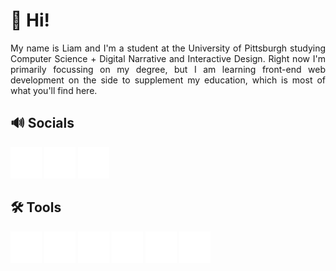 # 👋 Hi!

<div align="justify">
    My name is Liam and I'm a student at the University of Pittsburgh studying Computer Science + Digital Narrative and Interactive Design. Right now I'm primarily focussing on my degree, but I am learning front-end web development on the side to supplement my education, which is most of what you'll find here.
</div>

## 🔊 Socials
<p float="left">
    <a href="https://www.instagram.com/liamsullivanphoto/"><img src="instagram.svg" width="50" height="50"></a>
    <a href="https://www.linkedin.com/in/liambsulliva/"><img src="linkedin.svg" width="50" height="50"></a>
    <a href="https://github.com/liambsulliva"><img src="github.svg" width="50" height="50"></a>
</p>

## 🛠️ Tools
<p float="left">
    <a href="https://developer.mozilla.org/en-US/docs/Glossary/HTML5"><img src="html5.svg" width="50" height="50"></a>
    <a href="https://developer.mozilla.org/en-US/docs/Web/CSS"><img src="css3-alt.svg" width="50" height="50"></a>
    <a href="https://developer.mozilla.org/en-US/docs/Web/JavaScript"><img src="js.svg" width="50" height="50"></a>
    <a href="https://www.java.com/en/"><img src="java.svg" width="50" height="50"></a>
    <a href="https://en.wikipedia.org/wiki/C_(programming_language)"><img src="c.svg" width="50" height="50"></a>
    <a href="https://www.cloudflare.com/"><img src="cloudflare.svg" width="50" height="50"></a>
</p>
